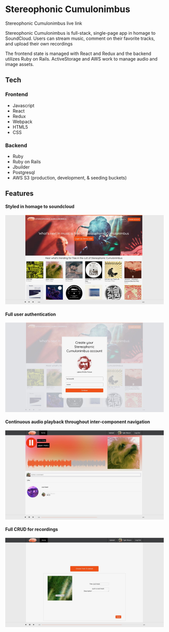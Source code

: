 # Stereophonic Cumulonimbus

Stereophonic Cumulonimbus live link

Stereophonic Cumulonimbus is full-stack, single-page app in homage to SoundCloud. Users can stream music, comment on their favorite tracks, and upload their own recordings 

The frontend state is managed with React and Redux and the backend utilizes Ruby on Rails. ActiveStorage and AWS work to manage audio and image assets. 

## Tech 

### Frontend
* Javascript
* React
* Redux
* Webpack
* HTML5 
* CSS

### Backend
* Ruby
* Ruby on Rails
* Jbuilder
* Postgresql
* AWS S3 (production, development, & seeding buckets)

## Features 


#### Styled in homage to soundcloud 

![alt text](app/assets/images/splash.jpeg)

#### Full user authentication

![alt text](app/assets/images/auth.jpeg)

#### Continuous audio playback throughout inter-component navigation 

![alt text](app/assets/images/playback.jpeg)

#### Full CRUD for recordings 

![alt text](app/assets/images/crud.jpeg)

